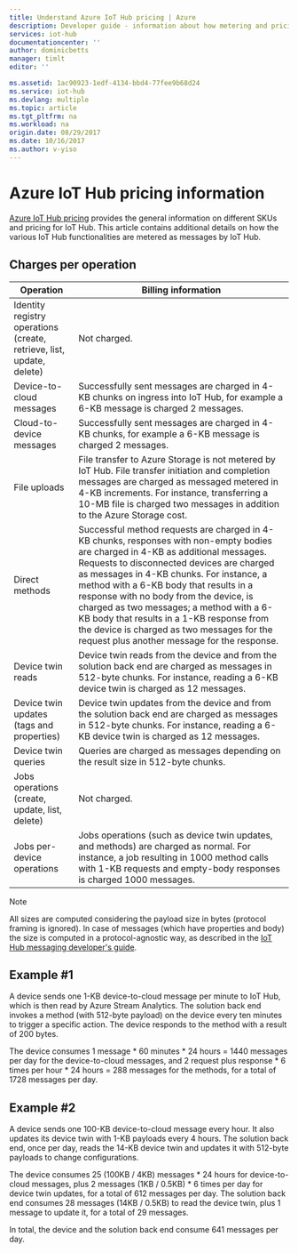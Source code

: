 ```yaml
---
title: Understand Azure IoT Hub pricing | Azure
description: Developer guide - information about how metering and pricing works with IoT Hub including worked examples.
services: iot-hub
documentationcenter: ''
author: dominicbetts
manager: timlt
editor: ''

ms.assetid: 1ac90923-1edf-4134-bbd4-77fee9b68d24
ms.service: iot-hub
ms.devlang: multiple
ms.topic: article
ms.tgt_pltfrm: na
ms.workload: na
origin.date: 08/29/2017
ms.date: 10/16/2017
ms.author: v-yiso
---
```


# Azure IoT Hub pricing information

[Azure IoT Hub pricing][lnk-pricing] provides the general information on different SKUs and pricing for IoT Hub. This article contains additional details on how the various IoT Hub functionalities are metered as messages by IoT Hub.

## Charges per operation

| Operation | Billing information | 
| --------- | ------------------- |
| Identity registry operations <br/> (create, retrieve, list, update, delete) | Not charged. |
| Device-to-cloud messages | Successfully sent messages are charged in 4-KB chunks on ingress into IoT Hub, for example a 6-KB message is charged 2 messages. |
| Cloud-to-device messages | Successfully sent messages are charged in 4-KB chunks, for example a 6-KB message is charged 2 messages. |
| File uploads | File transfer to Azure Storage is not metered by IoT Hub. File transfer initiation and completion messages are charged as messaged metered in 4-KB increments. For instance, transferring a 10-MB file is charged two messages in addition to the Azure Storage cost. |
| Direct methods | Successful method requests are charged in 4-KB chunks, responses with non-empty bodies are charged in 4-KB as additional messages. Requests to disconnected devices are charged as messages in 4-KB chunks. For instance, a method with a 6-KB body that results in a response with no body from the device, is charged as two messages; a method with a 6-KB body that results in a 1-KB response from the device is charged as two messages for the request plus another message for the response. |
| Device twin reads | Device twin reads from the device and from the solution back end are charged as messages in 512-byte chunks. For instance, reading a 6-KB device twin is charged as 12 messages. |
| Device twin updates (tags and properties) | Device twin updates from the device and from the solution back end are charged as messages in 512-byte chunks. For instance, reading a 6-KB device twin is charged as 12 messages. |
| Device twin queries | Queries are charged as messages depending on the result size in 512-byte chunks. |
| Jobs operations <br/> (create, update, list, delete) | Not charged. |
| Jobs per-device operations | Jobs operations (such as device twin updates, and methods) are charged as normal. For instance, a job resulting in 1000 method calls with 1-KB requests and empty-body responses is charged 1000 messages. |

> [!NOTE]
> All sizes are computed considering the payload size in bytes (protocol framing is ignored). In case of messages (which have properties and body) the size is computed in a protocol-agnostic way, as described in the [IoT Hub messaging developer's guide][lnk-message-size].

## Example #1

A device sends one 1-KB device-to-cloud message per minute to IoT Hub, which is then read by Azure Stream Analytics. The solution back end invokes a method (with 512-byte payload) on the device every ten minutes to trigger a specific action. The device responds to the method with a result of 200 bytes.

The device consumes 1 message * 60 minutes * 24 hours = 1440 messages per day for the device-to-cloud messages, and 2 request plus response * 6 times per hour * 24 hours = 288 messages for the methods, for a total of 1728 messages per day.

## Example #2

A device sends one 100-KB device-to-cloud message every hour. It also updates its device twin with 1-KB payloads every 4 hours. The solution back end, once per day, reads the 14-KB device twin and updates it with 512-byte payloads to change configurations.

The device consumes 25 (100KB / 4KB) messages * 24 hours for device-to-cloud messages, plus 2 messages (1KB / 0.5KB) * 6 times per day for device twin updates, for a total of 612 messages per day.
The solution back end consumes 28 messages (14KB / 0.5KB) to read the device twin, plus 1 message to update it, for a total of 29 messages.

In total, the device and the solution back end consume 641 messages per day.

[lnk-pricing]: https://www.azure.cn/pricing/details/iot-hub
[lnk-message-size]: ./iot-hub-devguide-messages-construct.md
